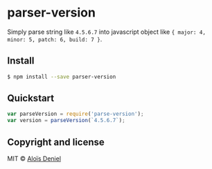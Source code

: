 # parser-version

Simply parse string like `4.5.6.7` into javascript object like `{ major: 4, minor: 5, patch: 6, build: 7 }`.

## Install

```sh
$ npm install --save parser-version
```

## Quickstart

```js
var parseVersion = require('parse-version');
var version = parseVersion(`4.5.6.7`);
```

## Copyright and license

MIT © [Aloïs Deniel](http://aloisdeniel.github.io)